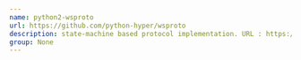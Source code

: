 ```yaml
---
name: python2-wsproto
url: https://github.com/python-hyper/wsproto
description: state-machine based protocol implementation. URL : https://github.com/python-hyper/wsproto Groups : None
group: None
---
```

